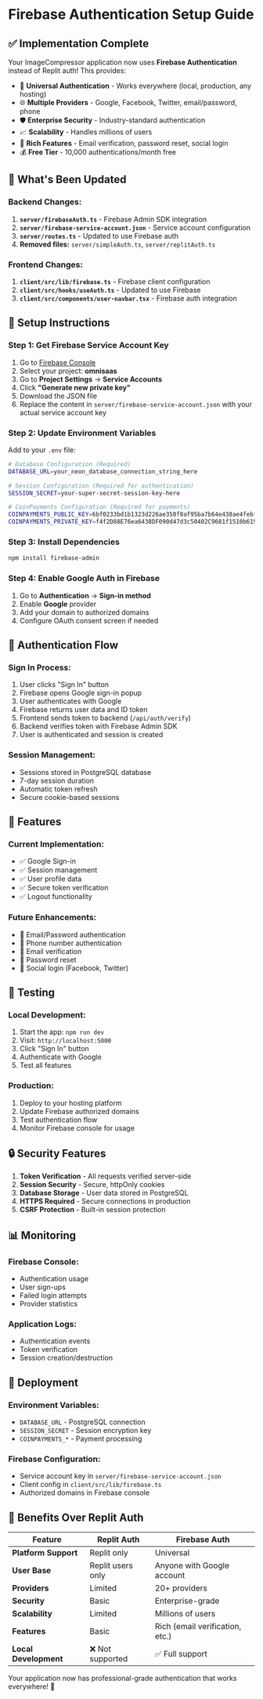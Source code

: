 # Firebase Authentication Setup Guide

## ✅ **Implementation Complete**

Your ImageCompressor application now uses **Firebase Authentication** instead of Replit auth! This provides:

- 🔐 **Universal Authentication** - Works everywhere (local, production, any hosting)
- 🌐 **Multiple Providers** - Google, Facebook, Twitter, email/password, phone
- 🛡️ **Enterprise Security** - Industry-standard authentication
- 📈 **Scalability** - Handles millions of users
- 🎯 **Rich Features** - Email verification, password reset, social login
- 💰 **Free Tier** - 10,000 authentications/month free

## 🔧 **What's Been Updated**

### **Backend Changes:**
1. **`server/firebaseAuth.ts`** - Firebase Admin SDK integration
2. **`server/firebase-service-account.json`** - Service account configuration
3. **`server/routes.ts`** - Updated to use Firebase auth
4. **Removed files:** `server/simpleAuth.ts`, `server/replitAuth.ts`

### **Frontend Changes:**
1. **`client/src/lib/firebase.ts`** - Firebase client configuration
2. **`client/src/hooks/useAuth.ts`** - Updated to use Firebase
3. **`client/src/components/user-navbar.tsx`** - Firebase auth integration

## 🚀 **Setup Instructions**

### **Step 1: Get Firebase Service Account Key**

1. Go to [Firebase Console](https://console.firebase.google.com/)
2. Select your project: **omnisaas**
3. Go to **Project Settings** → **Service Accounts**
4. Click **"Generate new private key"**
5. Download the JSON file
6. Replace the content in `server/firebase-service-account.json` with your actual service account key

### **Step 2: Update Environment Variables**

Add to your `.env` file:

```bash
# Database Configuration (Required)
DATABASE_URL=your_neon_database_connection_string_here

# Session Configuration (Required for authentication)
SESSION_SECRET=your-super-secret-session-key-here

# CoinPayments Configuration (Required for payments)
COINPAYMENTS_PUBLIC_KEY=6bf0233bd1b1323d226ae350f8af95ba7b64e438ae4febf6d1ba1a32362b67a2
COINPAYMENTS_PRIVATE_KEY=f4f2D88E76ea6438DF090d47d3c50402C9681f1510b619940dbFFf995239a4a4
```

### **Step 3: Install Dependencies**

```bash
npm install firebase-admin
```

### **Step 4: Enable Google Auth in Firebase**

1. Go to **Authentication** → **Sign-in method**
2. Enable **Google** provider
3. Add your domain to authorized domains
4. Configure OAuth consent screen if needed

## 🔐 **Authentication Flow**

### **Sign In Process:**
1. User clicks "Sign In" button
2. Firebase opens Google sign-in popup
3. User authenticates with Google
4. Firebase returns user data and ID token
5. Frontend sends token to backend (`/api/auth/verify`)
6. Backend verifies token with Firebase Admin SDK
7. User is authenticated and session is created

### **Session Management:**
- Sessions stored in PostgreSQL database
- 7-day session duration
- Automatic token refresh
- Secure cookie-based sessions

## 🎯 **Features**

### **Current Implementation:**
- ✅ Google Sign-in
- ✅ Session management
- ✅ User profile data
- ✅ Secure token verification
- ✅ Logout functionality

### **Future Enhancements:**
- 🔄 Email/Password authentication
- 🔄 Phone number authentication
- 🔄 Email verification
- 🔄 Password reset
- 🔄 Social login (Facebook, Twitter)

## 🧪 **Testing**

### **Local Development:**
1. Start the app: `npm run dev`
2. Visit: `http://localhost:5000`
3. Click "Sign In" button
4. Authenticate with Google
5. Test all features

### **Production:**
1. Deploy to your hosting platform
2. Update Firebase authorized domains
3. Test authentication flow
4. Monitor Firebase console for usage

## 🔒 **Security Features**

1. **Token Verification** - All requests verified server-side
2. **Session Security** - Secure, httpOnly cookies
3. **Database Storage** - User data stored in PostgreSQL
4. **HTTPS Required** - Secure connections in production
5. **CSRF Protection** - Built-in session protection

## 📊 **Monitoring**

### **Firebase Console:**
- Authentication usage
- User sign-ups
- Failed login attempts
- Provider statistics

### **Application Logs:**
- Authentication events
- Token verification
- Session creation/destruction

## 🚀 **Deployment**

### **Environment Variables:**
- `DATABASE_URL` - PostgreSQL connection
- `SESSION_SECRET` - Session encryption key
- `COINPAYMENTS_*` - Payment processing

### **Firebase Configuration:**
- Service account key in `server/firebase-service-account.json`
- Client config in `client/src/lib/firebase.ts`
- Authorized domains in Firebase console

## 🎉 **Benefits Over Replit Auth**

| Feature | Replit Auth | Firebase Auth |
|---------|-------------|---------------|
| **Platform Support** | Replit only | Universal |
| **User Base** | Replit users only | Anyone with Google account |
| **Providers** | Limited | 20+ providers |
| **Security** | Basic | Enterprise-grade |
| **Scalability** | Limited | Millions of users |
| **Features** | Basic | Rich (email verification, etc.) |
| **Local Development** | ❌ Not supported | ✅ Full support |

Your application now has professional-grade authentication that works everywhere! 🚀 